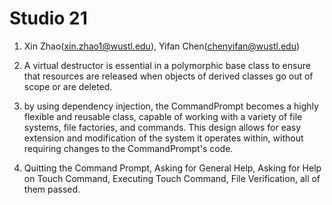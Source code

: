 # Studio 21
1. Xin Zhao(xin.zhao1@wustl.edu), Yifan Chen(chenyifan@wustl.edu)

2. A virtual destructor is essential in a polymorphic base class to ensure that resources are released when objects of derived classes go out of scope or are deleted.

3. by using dependency injection, the CommandPrompt becomes a highly flexible and reusable class, 
   capable of working with a variety of file systems, file factories, and commands. 
   This design allows for easy extension and modification of the system it operates within, without requiring changes to the CommandPrompt's code.

4. Quitting the Command Prompt, Asking for General Help, Asking for Help on Touch Command, Executing Touch Command, File Verification, all of them passed.

